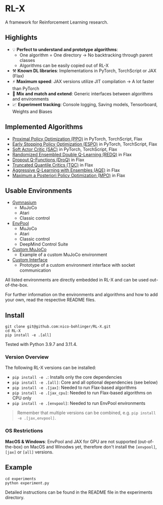 # RL-X

A framework for Reinforcement Learning research.


## Highlights

- 💡 **Perfect to understand and prototype algorithms**:
    - One algorithm = One directory -> No backtracking through  parent classes
    - Algorithms can be easily copied out of RL-X
- ⚒️ **Known DL libraries**: Implementations in PyTorch, TorchScript or JAX (Flax)
- ⚡ **Maximum speed**: JAX versions utilize JIT compilation -> A lot faster than PyTorch
- 🧪 **Mix and match and extend**: Generic interfaces between algorithms and environments
- 📈 **Experiment tracking**: Console logging, Saving models, Tensorboard, Weights and Biases


## Implemented Algorithms
- [Proximal Policy Optimization (PPO)](https://arxiv.org/abs/1707.06347) in PyTorch, TorchScript, Flax
- [Early Stopping Policy Optimization (ESPO)](https://arxiv.org/abs/2202.00079) in PyTorch, TorchScript, Flax
- [Soft Actor Critic (SAC)](https://arxiv.org/abs/1801.01290) in PyTorch, TorchScript, Flax
- [Randomized Ensembled Double Q-Learning (REDQ)](https://arxiv.org/abs/2101.05982) in Flax
- [Dropout Q-Functions (DroQ)](https://arxiv.org/abs/2110.02034) in Flax
- [Truncated Quantile Critics (TQC)](https://arxiv.org/abs/2005.04269) in Flax
- [Aggressive Q-Learning with Ensembles (AQE)](https://arxiv.org/abs/2111.09159) in Flax
- [Maximum a Posteriori Policy Optimization (MPO)](https://arxiv.org/pdf/1806.06920) in Flax


## Usable Environments
- [Gymnasium](https://github.com/Farama-Foundation/Gymnasium)
    - MuJoCo
    - Atari
    - Classic control
- [EnvPool](https://github.com/sail-sg/envpool)
    - MuJoCo
    - Atari
    - Classic control
    - DeepMind Control Suite
- [Custom MuJoCo](https://github.com/nico-bohlinger/RL-X/tree/master/rl_x/environments/custom_mujoco)
    - Example of a custom MuJoCo environment
- [Custom Interface](https://github.com/nico-bohlinger/RL-X/tree/master/rl_x/environments/custom_interface)
    - Prototype of a custom environment interface with socket communication

All listed environments are directly embedded in RL-X and can be used out-of-the-box.

For further information on the environments and algorithms and how to add your own, read the respective README files.


## Install

```
git clone git@github.com:nico-bohlinger/RL-X.git
cd RL-X
pip install -e .[all]
```

Tested with Python 3.9.7 and 3.11.4.

### Version Overview
The following RL-X versions can be installed:
- ```pip install -e .```: Installs only the core dependencies
- ```pip install -e .[all]```: Core and all optional dependencies (see below)
- ```pip install -e .[jax]```: Needed to run Flax-based algorithms
- ```pip install -e .[jax_cpu]```: Needed to run Flax-based algorithms on CPU only
- ```pip install -e .[envpool]```: Needed to run EnvPool environments

> Remember that multiple versions can be combined, e.g. ```pip install -e .[jax,envpool]```.

### OS Restrictions
**MacOS & Windows**: EnvPool and JAX for GPU are not supported (out-of-the-box) on MacOS and Winodws yet, therefore don't install the ```[envpool]```, ```[jax]``` or ```[all]``` versions.


## Example
```
cd experiments
python experiment.py
```
Detailed instructions can be found in the README file in the experiments directory.